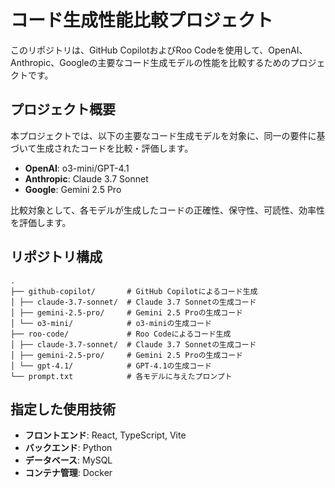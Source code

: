 # コード生成性能比較プロジェクト

このリポジトリは、GitHub CopilotおよびRoo Codeを使用して、OpenAI、Anthropic、Googleの主要なコード生成モデルの性能を比較するためのプロジェクトです。

## プロジェクト概要

本プロジェクトでは、以下の主要なコード生成モデルを対象に、同一の要件に基づいて生成されたコードを比較・評価します。

- **OpenAI**: o3-mini/GPT-4.1
- **Anthropic**: Claude 3.7 Sonnet
- **Google**: Gemini 2.5 Pro

比較対象として、各モデルが生成したコードの正確性、保守性、可読性、効率性を評価します。

## リポジトリ構成
```
. 
├── github-copilot/       # GitHub Copilotによるコード生成 
│ ├── claude-3.7-sonnet/  # Claude 3.7 Sonnetの生成コード 
│ ├── gemini-2.5-pro/     # Gemini 2.5 Proの生成コード 
│ └── o3-mini/            # o3-miniの生成コード 
├── roo-code/             # Roo Codeによるコード生成 
│ ├── claude-3.7-sonnet/  # Claude 3.7 Sonnetの生成コード 
│ ├── gemini-2.5-pro/     # Gemini 2.5 Proの生成コード 
│ └── gpt-4.1/            # GPT-4.1の生成コード 
└── prompt.txt            # 各モデルに与えたプロンプト
```


## 指定した使用技術

- **フロントエンド**: React, TypeScript, Vite
- **バックエンド**: Python
- **データベース**: MySQL
- **コンテナ管理**: Docker
